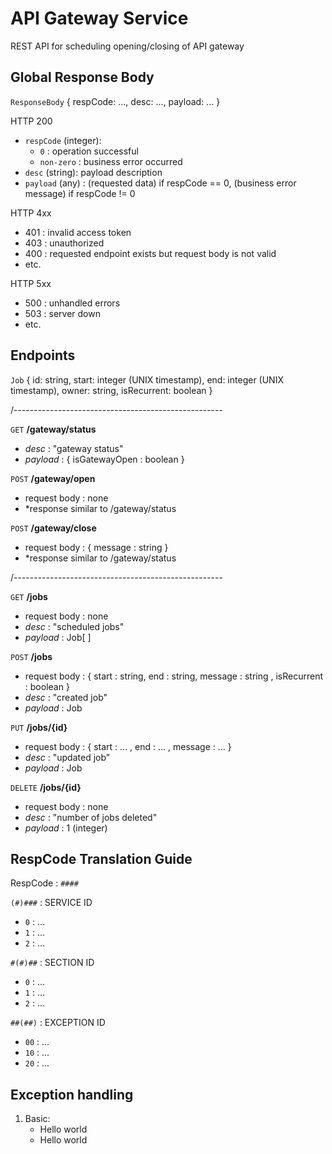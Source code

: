 # API Gateway Service

REST API for scheduling opening/closing of API gateway

## Global Response Body

`ResponseBody` { respCode: ..., desc: ..., payload: ... }

HTTP 200

- `respCode` (integer):
  - `0` : operation successful
  - `non-zero` : business error occurred
- `desc` (string): payload description
- `payload` (any) : (requested data) if respCode == 0, (business error message) if respCode != 0

HTTP 4xx

- 401 : invalid access token
- 403 : unauthorized
- 400 : requested endpoint exists but request body is not valid
- etc.

HTTP 5xx

- 500 : unhandled errors
- 503 : server down
- etc.

## Endpoints

`Job` { id: string, start: integer (UNIX timestamp), end: integer (UNIX timestamp), owner: string, isRecurrent: boolean }

/----------------------------------------------------

`GET` **/gateway/status**

- _desc_ : "gateway status"
- _payload_ : { isGatewayOpen : boolean }

`POST` **/gateway/open**
- request body : none
- *response similar to /gateway/status

`POST` **/gateway/close**
- request body : { message : string }
- *response similar to /gateway/status

/----------------------------------------------------

`GET` **/jobs**

- request body : none
- _desc_ : "scheduled jobs"
- _payload_ : Job[ ]

`POST` **/jobs**

- request body : { start : string, end : string, message : string , isRecurrent : boolean }
- _desc_ : "created job"
- _payload_ : Job

`PUT` **/jobs/{id}**

- request body : { start : ... , end : ... , message : ... }
- _desc_ : "updated job"
- _payload_ : Job

`DELETE` **/jobs/{id}**

- request body : none
- _desc_ : "number of jobs deleted"
- _payload_ : 1 (integer)

## RespCode Translation Guide
RespCode : `####`

`(#)###` : SERVICE ID
- `0` : ...
- `1` : ...
- `2` : ...

`#(#)##` : SECTION ID
- `0` : ...
- `1` : ...
- `2` : ...

`##(##)` : EXCEPTION ID
- `00` : ...
- `10` : ...
- `20` : ...


## Exception handling

1. Basic:
    * Hello world
    * Hello world
